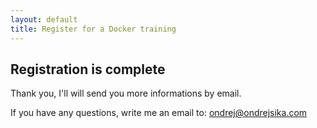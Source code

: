 ```yaml
---
layout: default
title: Register for a Docker training
---
```


## Registration is complete

Thank you, I'll will send you more informations by email.

If you have any questions, write me an email to: <ondrej@ondrejsika.com>

